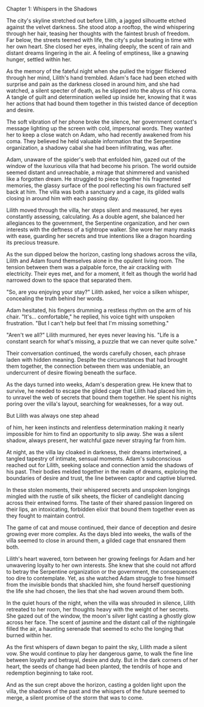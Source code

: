 Chapter 1: Whispers in the Shadows

The city's skyline stretched out before Lilith, a jagged silhouette etched against the velvet darkness. She stood atop a rooftop, the wind whispering through her hair, teasing her thoughts with the faintest brush of freedom. Far below, the streets teemed with life, the city's pulse beating in time with her own heart. She closed her eyes, inhaling deeply, the scent of rain and distant dreams lingering in the air. A feeling of emptiness, like a gnawing hunger, settled within her.

As the memory of the fateful night when she pulled the trigger flickered through her mind, Lilith's hand trembled. Adam's face had been etched with surprise and pain as the darkness closed in around him, and she had watched, a silent specter of death, as he slipped into the abyss of his coma. A tangle of guilt and determination welled up inside her, knowing that it was her actions that had bound them together in this twisted dance of deception and desire.

The soft vibration of her phone broke the silence, her government contact's message lighting up the screen with cold, impersonal words. They wanted her to keep a close watch on Adam, who had recently awakened from his coma. They believed he held valuable information that the Serpentine organization, a shadowy cabal she had been infiltrating, was after.

Adam, unaware of the spider's web that enfolded him, gazed out of the window of the luxurious villa that had become his prison. The world outside seemed distant and unreachable, a mirage that shimmered and vanished like a forgotten dream. He struggled to piece together his fragmented memories, the glassy surface of the pool reflecting his own fractured self back at him. The villa was both a sanctuary and a cage, its gilded walls closing in around him with each passing day.

Lilith moved through the villa, her steps silent and measured, her eyes constantly assessing, calculating. As a double agent, she balanced her allegiances to the government, the Serpentine organization, and her own interests with the deftness of a tightrope walker. She wore her many masks with ease, guarding her secrets and true intentions like a dragon hoarding its precious treasure.

As the sun dipped below the horizon, casting long shadows across the villa, Lilith and Adam found themselves alone in the opulent living room. The tension between them was a palpable force, the air crackling with electricity. Their eyes met, and for a moment, it felt as though the world had narrowed down to the space that separated them.

"So, are you enjoying your stay?" Lilith asked, her voice a silken whisper, concealing the truth behind her words.

Adam hesitated, his fingers drumming a restless rhythm on the arm of his chair. "It's... comfortable," he replied, his voice tight with unspoken frustration. "But I can't help but feel that I'm missing something."

"Aren't we all?" Lilith murmured, her eyes never leaving his. "Life is a constant search for what's missing, a puzzle that we can never quite solve."

Their conversation continued, the words carefully chosen, each phrase laden with hidden meaning. Despite the circumstances that had brought them together, the connection between them was undeniable, an undercurrent of desire flowing beneath the surface.

As the days turned into weeks, Adam's desperation grew. He knew that to survive, he needed to escape the gilded cage that Lilith had placed him in, to unravel the web of secrets that bound them together. He spent his nights poring over the villa's layout, searching for weaknesses, for a way out.

But Lilith was always one step ahead

of him, her keen instincts and relentless determination making it nearly impossible for him to find an opportunity to slip away. She was a silent shadow, always present, her watchful gaze never straying far from him.

At night, as the villa lay cloaked in darkness, their dreams intertwined, a tangled tapestry of intimate, sensual moments. Adam's subconscious reached out for Lilith, seeking solace and connection amid the shadows of his past. Their bodies melded together in the realm of dreams, exploring the boundaries of desire and trust, the line between captor and captive blurred.

In these stolen moments, their whispered secrets and unspoken longings mingled with the rustle of silk sheets, the flicker of candlelight dancing across their entwined forms. The taste of their shared passion lingered on their lips, an intoxicating, forbidden elixir that bound them together even as they fought to maintain control.

The game of cat and mouse continued, their dance of deception and desire growing ever more complex. As the days bled into weeks, the walls of the villa seemed to close in around them, a gilded cage that ensnared them both.

Lilith's heart wavered, torn between her growing feelings for Adam and her unwavering loyalty to her own interests. She knew that she could not afford to betray the Serpentine organization or the government, the consequences too dire to contemplate. Yet, as she watched Adam struggle to free himself from the invisible bonds that shackled him, she found herself questioning the life she had chosen, the lies that she had woven around them both.

In the quiet hours of the night, when the villa was shrouded in silence, Lilith retreated to her room, her thoughts heavy with the weight of her secrets. She gazed out of the window, the moon's silver light casting a ghostly glow across her face. The scent of jasmine and the distant call of the nightingale filled the air, a haunting serenade that seemed to echo the longing that burned within her.

As the first whispers of dawn began to paint the sky, Lilith made a silent vow. She would continue to play her dangerous game, to walk the fine line between loyalty and betrayal, desire and duty. But in the dark corners of her heart, the seeds of change had been planted, the tendrils of hope and redemption beginning to take root.

And as the sun crept above the horizon, casting a golden light upon the villa, the shadows of the past and the whispers of the future seemed to merge, a silent promise of the storm that was to come.